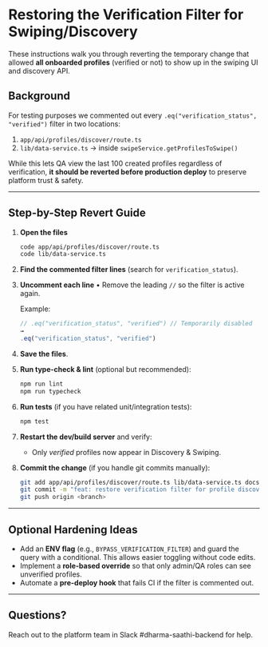 # Restoring the Verification Filter for Swiping/Discovery

These instructions walk you through reverting the temporary change that allowed **all onboarded profiles** (verified or not) to show up in the swiping UI and discovery API.

## Background
For testing purposes we commented out every `.eq("verification_status", "verified")` filter in two locations:

1. `app/api/profiles/discover/route.ts`
2. `lib/data-service.ts` → inside `swipeService.getProfilesToSwipe()`

While this lets QA view the last 100 created profiles regardless of verification, **it should be reverted before production deploy** to preserve platform trust & safety.

---

## Step-by-Step Revert Guide

1. **Open the files**
   ```bash
   code app/api/profiles/discover/route.ts
   code lib/data-service.ts
   ```

2. **Find the commented filter lines** (search for `verification_status`).

3. **Uncomment each line**
   • Remove the leading `//` so the filter is active again.

   Example:
   ```ts
   // .eq("verification_status", "verified") // Temporarily disabled
   →
   .eq("verification_status", "verified")
   ```

4. **Save the files**.

5. **Run type-check & lint** (optional but recommended):
   ```bash
   npm run lint
   npm run typecheck
   ```

6. **Run tests** (if you have related unit/integration tests):
   ```bash
   npm test
   ```

7. **Restart the dev/build server** and verify:
   * Only _verified_ profiles now appear in Discovery & Swiping.

8. **Commit the change** (if you handle git commits manually):
   ```bash
   git add app/api/profiles/discover/route.ts lib/data-service.ts docs/RESTORE_VERIFICATION_FILTER.md
   git commit -m "feat: restore verification filter for profile discovery & swiping"
   git push origin <branch>
   ```

---

## Optional Hardening Ideas

* Add an **ENV flag** (e.g., `BYPASS_VERIFICATION_FILTER`) and guard the query with a conditional. This allows easier toggling without code edits.
* Implement a **role-based override** so that only admin/QA roles can see unverified profiles.
* Automate a **pre-deploy hook** that fails CI if the filter is commented out.

---

## Questions?
Reach out to the platform team in Slack #dharma-saathi-backend for help. 